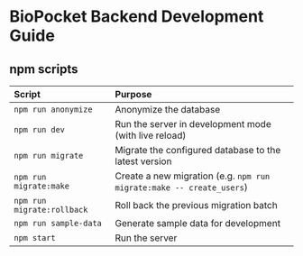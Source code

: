 # BioPocket Backend Development Guide

## npm scripts

| Script                     | Purpose                                                              |
| :---                       | :---                                                                 |
| `npm run anonymize`        | Anonymize the database                                               |
| `npm run dev`              | Run the server in development mode (with live reload)                |
| `npm run migrate`          | Migrate the configured database to the latest version                |
| `npm run migrate:make`     | Create a new migration (e.g. `npm run migrate:make -- create_users`) |
| `npm run migrate:rollback` | Roll back the previous migration batch                               |
| `npm run sample-data`      | Generate sample data for development                                 |
| `npm start`                | Run the server                                                       |
